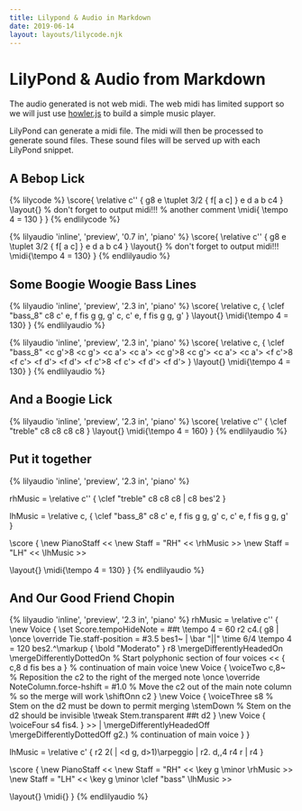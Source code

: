 ```yaml
---
title: Lilypond & Audio in Markdown
date: 2019-06-14
layout: layouts/lilycode.njk
---
```


# LilyPond & Audio from Markdown

The audio generated is not web midi. The web midi has limited support so we will just use [howler.js](https://howlerjs.com/) to build a simple music player.

LilyPond can generate a midi file. The midi will then be processed to generate sound files. These sound files will be served up with each LilyPond snippet.

## A Bebop Lick

{% lilycode %}
\score{
	\relative c'' {
    g8 e \tuplet 3/2 { f[ a c] } e d a b c4
	}
	\layout{}
  % don't forget to output midi!!!
  % another comment
  \midi{ \tempo 4 = 130 }
}
{% endlilycode %}

{% lilyaudio 'inline', 'preview', '0.7 in', 'piano' %}
\score{
	\relative c'' {
    g8 e \tuplet 3/2 { f[ a c] } e d a b c4
	}
	\layout{}
  % don't forget to output midi!!!
  \midi{\tempo 4 = 130}
}
{% endlilyaudio %}

## Some Boogie Woogie Bass Lines

{% lilyaudio 'inline', 'preview', '2.3 in', 'piano' %}
\score{
	\relative c, {
    \clef "bass_8"
    c8 c' e, f fis g g, g'
    c, c' e, f fis g g, g'
	}
	\layout{}
  \midi{\tempo 4 = 130}
}
{% endlilyaudio %}

{% lilyaudio 'inline', 'preview', '2.3 in', 'piano' %}
\score{
	\relative c, {
    \clef "bass_8"
    <c g'>8 <c g'> <c a'> <c a'>
    <c g'>8 <c g'> <c a'> <c a'>
    <f c'>8 <f c'> <f d'> <f d'>
    <f c'>8 <f c'> <f d'> <f d'>
	}
	\layout{}
  \midi{\tempo 4 = 130}
}
{% endlilyaudio %}

## And a Boogie Lick

{% lilyaudio 'inline', 'preview', '2.3 in', 'piano' %}
\score{
	\relative c'' {
    \clef "treble"
    c8 <dis fis> <e g> 
    c8 <dis fis> <e g> 
    c8 <dis fis> <e g> 
    c8 <dis fis> <e g> 
	}
	\layout{}
  \midi{\tempo 4 = 160}
}
{% endlilyaudio %}

## Put it together


{% lilyaudio 'inline', 'preview', '2.3 in', 'piano' %}

rhMusic = \relative c'' {
    \clef "treble"
    c8 <dis fis> <e g> 
    c8 <dis fis> <e g> 
    c8 <dis fis> |
    <e g> 
    c8 <dis fis> <e g> 
    bes'2
}

lhMusic =	\relative c, {
    \clef "bass_8"
    c8 c' e, f fis g g, g'
    c, c' e, f fis g g, g'
}

\score {
  \new PianoStaff <<
    \new Staff = "RH"  <<
      \rhMusic
    >>
    \new Staff = "LH" <<
      \lhMusic
    >>
  >>
  \layout{}
  \midi{\tempo 4 = 130}
}
{% endlilyaudio %}

## And Our Good Friend Chopin

{% lilyaudio 'inline', 'preview', '2.3 in', 'piano' %}
rhMusic = \relative c'' {
  \new Voice {
    \set Score.tempoHideNote = ##t
    \tempo 4 = 60
    r2 c4.\( g8 |
    \once \override Tie.staff-position = #3.5
    bes1~ |
    \bar "||"
    \time 6/4
    \tempo 4 = 120
    bes2.^\markup { \bold "Moderato" } r8
    \mergeDifferentlyHeadedOn
    \mergeDifferentlyDottedOn
    % Start polyphonic section of four voices
    <<
      { c,8 d fis bes a }  % continuation of main voice
      \new Voice {
        \voiceTwo
        c,8~
        % Reposition the c2 to the right of the merged note
        \once \override NoteColumn.force-hshift = #1.0
        % Move the c2 out of the main note column
        % so the merge will work
        \shiftOnn
        c2
      }
      \new Voice {
        \voiceThree
        s8
        % Stem on the d2 must be down to permit merging
        \stemDown
        % Stem on the d2 should be invisible
        \tweak Stem.transparent ##t
        d2
      }
      \new Voice {
        \voiceFour
        s4 fis4.
      }
    >> |
    \mergeDifferentlyHeadedOff
    \mergeDifferentlyDottedOff
    g2.\)  % continuation of main voice
  }
}

lhMusic = \relative c' {
  r2 <c g ees>2( |
  <d g, d>1)\arpeggio |
  r2. d,,4 r4 r |
  r4
}

\score {
  \new PianoStaff <<
    \new Staff = "RH"  <<
      \key g \minor
      \rhMusic
    >>
    \new Staff = "LH" <<
      \key g \minor
      \clef "bass"
      \lhMusic
    >>
  >>
  \layout{}
  \midi{}
}
{% endlilyaudio %}

